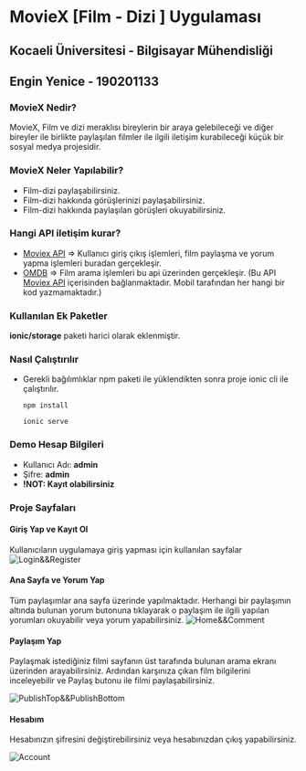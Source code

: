
# MovieX [Film - Dizi ] Uygulaması
## Kocaeli Üniversitesi - Bilgisayar Mühendisliği
## Engin Yenice - 190201133

### MovieX Nedir?
MovieX, Film ve dizi meraklısı bireylerin bir araya gelebileceği ve diğer bireyler ile birlikte paylaşılan filmler ile ilgili iletişim kurabileceği küçük bir sosyal medya projesidir.

### MovieX Neler Yapılabilir?
* Film-dizi paylaşabilirsiniz.
* Film-dizi hakkında görüşlerinizi paylaşabilirsiniz.
* Film-dizi hakkında paylaşılan görüşleri okuyabilirsiniz.

### Hangi API iletişim kurar?
* [Moviex API](http://moviex.enginyenice.com/)  => Kullanıcı giriş çıkış  işlemleri, film paylaşma ve yorum yapma işlemleri buradan gerçekleşir.
* [OMDB](http://www.omdbapi.com/) => Film arama işlemleri bu api üzerinden gerçekleşir. (Bu API  [Moviex API](http://moviex.enginyenice.com/)  içerisinden bağlanmaktadır. Mobil tarafından her hangi bir kod yazmamaktadır.)

### Kullanılan Ek Paketler
**ionic/storage** paketi harici olarak eklenmiştir.

### Nasıl Çalıştırılır
* Gerekli bağılımlıklar npm paketi ile yüklendikten sonra proje ionic cli ile çalıştırılır.

    ``npm install``
    
    ``ionic serve``

### Demo Hesap Bilgileri
* Kullanıcı Adı: **admin**
* Şifre: **admin**
* **!NOT: Kayıt olabilirsiniz**

### Proje Sayfaları

####  Giriş Yap ve Kayıt Ol
Kullanıcıların uygulamaya giriş yapması için kullanılan sayfalar
![Login&&Register](https://i.hizliresim.com/lvjdBv.png)


####  Ana Sayfa ve Yorum Yap
Tüm paylaşımlar ana sayfa üzerinde yapılmaktadır. Herhangi bir paylaşımın altında bulunan yorum butonuna tıklayarak o paylaşım ile ilgili yapılan yorumları okuyabilir veya yorum yapabilirsiniz.
![Home&&Comment](https://i.hizliresim.com/5o3pJr.png)

#### Paylaşım Yap
Paylaşmak istediğiniz filmi sayfanın üst tarafında bulunan arama ekranı üzerinden arayabilirsiniz. Ardından karşınıza çıkan film bilgilerini inceleyebilir ve Paylaş butonu ile filmi paylaşabilirsiniz.

![PublishTop&&PublishBottom](https://i.hizliresim.com/SI9Jz7.png)

#### Hesabım

Hesabınızın  şifresini değiştirebilirsiniz veya hesabınızdan çıkış yapabilirsiniz.

![Account](https://i.hizliresim.com/Iw65oL.png)
